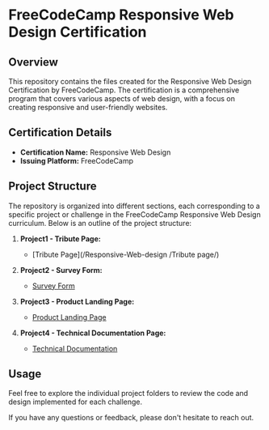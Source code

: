 # FreeCodeCamp Responsive Web Design Certification

## Overview

This repository contains the files created for the Responsive Web Design Certification by FreeCodeCamp. The certification is a comprehensive program that covers various aspects of web design, with a focus on creating responsive and user-friendly websites.

## Certification Details

- **Certification Name:** Responsive Web Design
- **Issuing Platform:** FreeCodeCamp
<!-- 
- **Certification Link:** [Your Certification Link] 
-->

## Project Structure

The repository is organized into different sections, each corresponding to a specific project or challenge in the FreeCodeCamp Responsive Web Design curriculum. Below is an outline of the project structure:

1. **Project1 - Tribute Page:**
    - [Tribute Page](/Responsive-Web-design
/Tribute page/)

2. **Project2 - Survey Form:**
    - [Survey Form](/Survey_form)

3. **Project3 - Product Landing Page:**
    - [Product Landing Page](/Landing_page)

4. **Project4 - Technical Documentation Page:**
    - [Technical Documentation](/Technical_Documentation_page)
<!--
5. **Project5 - Personal Portfolio:**
    - [Files and Code](/Project5_Personal_Portfolio)
    - [Live Demo](Your_Live_Demo_Link)
-->
## Usage

Feel free to explore the individual project folders to review the code and design implemented for each challenge.

If you have any questions or feedback, please don't hesitate to reach out.
<!--
## Certification Badge


```markdown
[![FreeCodeCamp Responsive Web Design Certification](Your_Badge_Image_Link)](Your_Certification_Link)
-->
